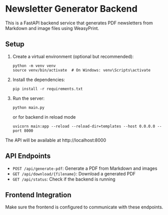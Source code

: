 
# Newsletter Generator Backend

This is a FastAPI backend service that generates PDF newsletters from Markdown and image files using WeasyPrint.

## Setup

1. Create a virtual environment (optional but recommended):
   ```
   python -m venv venv
   source venv/bin/activate  # On Windows: venv\Scripts\activate
   ```

2. Install the dependencies:
   ```
   pip install -r requirements.txt
   ```

3. Run the server:
   ```
   python main.py
   ```
   or for backend in reload mode
   ```
   uvicorn main:app --reload --reload-dir=templates --host 0.0.0.0 --port 8000
   ```

The API will be available at http://localhost:8000

## API Endpoints

- `POST /api/generate-pdf`: Generate a PDF from Markdown and images
- `GET /api/download/{filename}`: Download a generated PDF
- `GET /api/status`: Check if the backend is running

## Frontend Integration

Make sure the frontend is configured to communicate with these endpoints.
